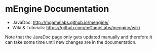 mEngine Documentation
=====

* JavaDoc: http://mgamelabs.github.io/mengine/
* Wiki & Tutorials: https://github.com/mGameLabs/mengine/wiki

Note that the JavaDoc page only gets updated manually and therefore it can take some time until new changes are in the documentation.
